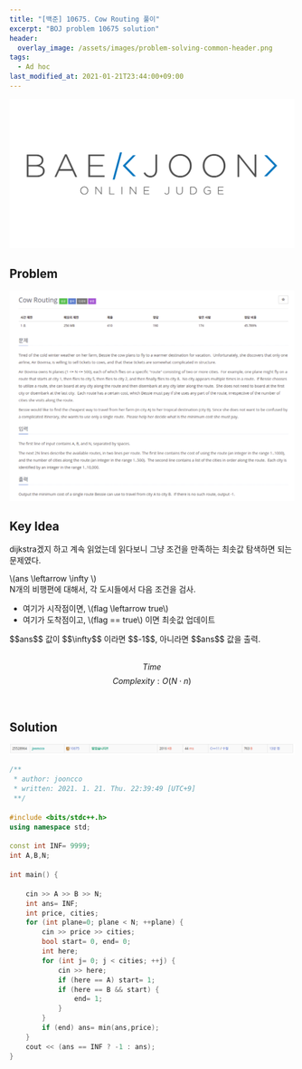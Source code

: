 ```yaml
---
title: "[백준] 10675. Cow Routing 풀이"
excerpt: "BOJ problem 10675 solution"
header:
  overlay_image: /assets/images/problem-solving-common-header.png
tags:
  - Ad hoc
last_modified_at: 2021-01-21T23:44:00+09:00
---
```

<a href="https://www.acmicpc.net/">
  <img src="/assets/images/boj-logo.png"/>
</a>

## Problem
<a href="https://www.acmicpc.net/problem/10675">
    <img src="/assets/images/boj-10675.png"/>
</a>

<br/>

## Key Idea
dijkstra겠지 하고 계속 읽었는데 읽다보니 그냥 조건을 만족하는 최솟값 탐색하면 되는 문제였다.  

\\(ans \leftarrow \infty \\)  
N개의 비행편에 대해서, 각 도시들에서 다음 조건을 검사.
<ul>
    <li>여기가 시작점이면, \(flag \leftarrow true\)</li>
    <li>여기가 도착점이고, \(flag == true\) 이면 최솟값 업데이트</li>
</ul>
$$ans$$ 값이 $$\infty$$ 이라면 $$-1$$, 아니라면 $$ans$$ 값을 출력.<br/>    

<br/>

$$ Time $$ $$ Complexity: O(N \cdot n) $$

<br/>

## Solution
<img src="/assets/images/boj-10675-result.png"/>

```cpp
/**
 * author: jooncco
 * written: 2021. 1. 21. Thu. 22:39:49 [UTC+9]
 **/

#include <bits/stdc++.h>
using namespace std;

const int INF= 9999;
int A,B,N;

int main() {

    cin >> A >> B >> N;
    int ans= INF;
    int price, cities;
    for (int plane=0; plane < N; ++plane) {
        cin >> price >> cities;
        bool start= 0, end= 0;
        int here;
        for (int j= 0; j < cities; ++j) {
            cin >> here;
            if (here == A) start= 1;
            if (here == B && start) {
                end= 1;
            }
        }
        if (end) ans= min(ans,price);
    }
    cout << (ans == INF ? -1 : ans);
}

```